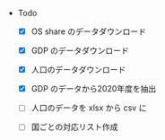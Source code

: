 - Todo
    - [X] OS share のデータダウンロード
    - [X] GDP のデータダウンロード
    - [X] 人口のデータダウンロード
    - [X] GDP のデータから2020年度を抽出
    - [ ] 人口のデータを xlsx から csv に
    - [ ] 国ごとの対応リスト作成
    
